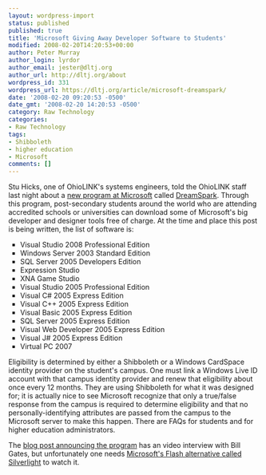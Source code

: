 ```yaml
---
layout: wordpress-import
status: published
published: true
title: 'Microsoft Giving Away Developer Software to Students'
modified: 2008-02-20T14:20:53+00:00
author: Peter Murray
author_login: lyrdor
author_email: jester@dltj.org
author_url: http://dltj.org/about
wordpress_id: 331
wordpress_url: https://dltj.org/article/microsoft-dreamspark/
date: '2008-02-20 09:20:53 -0500'
date_gmt: '2008-02-20 14:20:53 -0500'
category: Raw Technology
categories:
- Raw Technology
tags:
- Shibboleth
- higher education
- Microsoft
comments: []
---
```

<p>Stu Hicks, one of OhioLINK's systems engineers, told the OhioLINK staff last night about a <a href="http://channel8.msdn.com/Posts/2047/" title="Bill Gates talks about Free Software, Students, and Technology">new program at Microsoft</a> called <a href="http://web.archive.org/web/20080922223158/https://downloads.channel8.msdn.com/" title="Microsoft DreamSpark">DreamSpark</a>.  Through this program, post-secondary students around the world who are attending accredited schools or universities can download <span class="removed_link" title="https://downloads.channel8.msdn.com/Products.aspx">some of Microsoft's big developer and designer tools</span> free of charge.  At the time and place this post is being written, the list of software is:</p>
<ul type="square">
<li>Visual Studio 2008 Professional Edition</li>
<li>Windows Server 2003 Standard Edition</li>
<li>SQL Server 2005 Developers Edition</li>
<li>Expression Studio</li>
<li>XNA Game Studio</li>
<li>Visual Studio 2005 Professional Edition</li>
<li>Visual C# 2005 Express Edition</li>
<li>Visual C++ 2005 Express Edition</li>
<li>Visual Basic 2005 Express Edition</li>
<li>SQL Server 2005 Express Edition</li>
<li>Visual Web Developer 2005 Express Edition</li>
<li>Visual J# 2005 Express Edition</li>
<li>Virtual PC 2007</li>
</ul>
<p>Eligibility is determined by either <span class="removed_link" title="https://downloads.channel8.msdn.com/FAQ/UniversityAdministrators.aspx#How%20can%20I%20share%20my%20database...">a Shibboleth or a Windows CardSpace identity provider</span> on the student's campus.  One must <span class="removed_link" title="https://downloads.channel8.msdn.com/FAQ/Students.aspx#how%20will%20i%20know%20if%20i%20am%20signed%20in">link a Windows Live ID account with that campus identity provider</span> and <span class="removed_link" title="https://downloads.channel8.msdn.com/FAQ/Students.aspx#why%20wasnt%20i%20directed">renew that eligibility about once every 12 months</span>. They are using Shibboleth for what it was designed for; it is actually nice to see  <span class="removed_link" title="https://downloads.channel8.msdn.com/FAQ/UniversityAdministrators.aspx#Now%20that%20I%20have%20become%20an%20IDP...">Microsoft recognize that only a true/false response from the campus is required</span> to determine eligibility and that no personally-identifying attributes are passed from the campus to the Microsoft server to make this happen.  There are FAQs for <span class="removed_link" title="https://downloads.channel8.msdn.com/FAQ/Students.aspx">students</span> and for <span class="removed_link" title="https://downloads.channel8.msdn.com/FAQ/UniversityAdministrators.aspx">higher education administrators</span>.</p>
<p>The <a href="http://channel8.msdn.com/Posts/2047/" title="Bill Gates talks about Free Software, Students, and Technology">blog post announcing the program</a> has an video interview with Bill Gates, but unfortunately one needs <a href="http://www.microsoft.com/silverlight/" title="Microsoft Silverlight technology homepage">Microsoft's Flash alternative called Silverlight</a> to watch it.</p>
